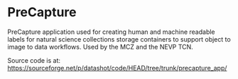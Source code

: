 # PreCapture
PreCapture application used for creating human and machine readable labels for natural science collections storage containers to support object to image to data workflows.  Used by the MCZ and the NEVP TCN.

Source code is at: https://sourceforge.net/p/datashot/code/HEAD/tree/trunk/precapture_app/ 

